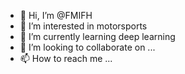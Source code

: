 - 👋 Hi, I’m @FMIFH
- 👀 I’m interested in motorsports
- 🌱 I’m currently learning deep learning
- 💞️ I’m looking to collaborate on ...
- 📫 How to reach me ...

<!---
FMIFH/FMIFH is a ✨ special ✨ repository because its `README.md` (this file) appears on your GitHub profile.
You can click the Preview link to take a look at your changes.
--->
